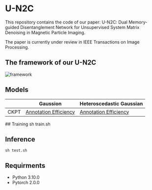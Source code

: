 # U-N2C

This repository contains the code  of our paper: U-N2C: Dual Memory-guided Disentanglement Network for Unsupervised System Matrix Denoising in Magnetic Particle Imaging.

The paper is currently under review in IEEE Transactions on Image Processing.

## The framework of our U-N2C
![framework](https://github.com/user-attachments/assets/67a694da-9954-4c51-9565-0497a8eb41ee)

## Models
<table class="tg">
<thead>
  <tr>
    <th class="tg-0pky"></th>
    <th class="tg-7btt">Gaussion</th>
    <th class="tg-7btt">Heteroscedastic Gaussian</th>
  </tr>
</thead>
<tbody>
  <tr>
    <td class="tg-7btt">CKPT</td>
    <td class="tg-0pky"><a href="https://drive.google.com/drive/folders/1mZUxvYrplhZapgq27XDQM6Fcg8-VYIP8">Annotation Efficiency</a></td>
    <td class="tg-0pky"><a href="https://drive.google.com/drive/folders/1yTVGOfp_j31QnKamtdk1E2jU8JXXvKwm">Annotation Efficiency</a></td>
  </tr>
</tbody>
</table>
## Training
    sh train.sh

## Inference
    sh test.sh 


## Requirments

* Python 3.10.0
* Pytorch 2.0.0

